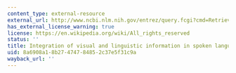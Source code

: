 ```yaml
---
content_type: external-resource
external_url: http://www.ncbi.nlm.nih.gov/entrez/query.fcgi?cmd=Retrieve&db=PubMed&dopt=Citation&list_uids=7777863
has_external_license_warning: true
license: https://en.wikipedia.org/wiki/All_rights_reserved
status: ''
title: Integration of visual and linguistic information in spoken language comprehension
uid: 8a6908a1-8b27-4747-8485-2c37e5f31c9a
wayback_url: ''
---
```

